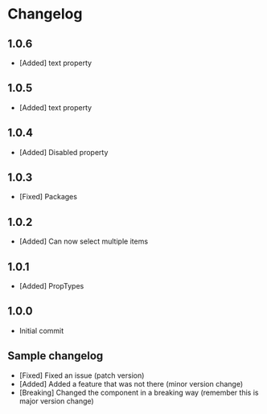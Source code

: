 # Changelog

## 1.0.6

- [Added] text property

## 1.0.5

- [Added] text property

## 1.0.4

- [Added] Disabled property

## 1.0.3

- [Fixed] Packages

## 1.0.2

- [Added] Can now select multiple items

## 1.0.1

- [Added] PropTypes

## 1.0.0

- Initial commit

## Sample changelog

- [Fixed] Fixed an issue (patch version)
- [Added] Added a feature that was not there (minor version change)
- [Breaking] Changed the component in a breaking way (remember this is major version change)
